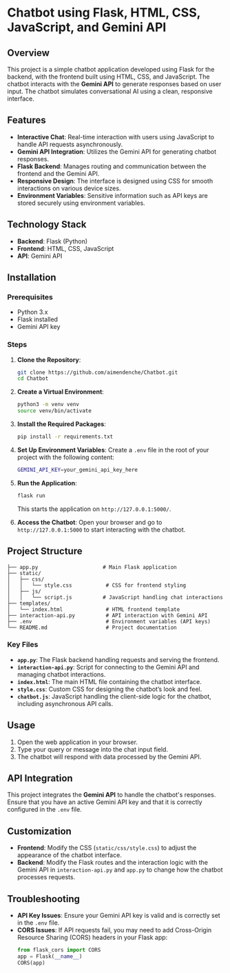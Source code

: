 # Chatbot using Flask, HTML, CSS, JavaScript, and Gemini API

## Overview

This project is a simple chatbot application developed using Flask for the backend, with the frontend built using HTML, CSS, and JavaScript. The chatbot interacts with the **Gemini API** to generate responses based on user input. The chatbot simulates conversational AI using a clean, responsive interface.

## Features

- **Interactive Chat**: Real-time interaction with users using JavaScript to handle API requests asynchronously.
- **Gemini API Integration**: Utilizes the Gemini API for generating chatbot responses.
- **Flask Backend**: Manages routing and communication between the frontend and the Gemini API.
- **Responsive Design**: The interface is designed using CSS for smooth interactions on various device sizes.
- **Environment Variables**: Sensitive information such as API keys are stored securely using environment variables.

## Technology Stack

- **Backend**: Flask (Python)
- **Frontend**: HTML, CSS, JavaScript
- **API**: Gemini API

## Installation

### Prerequisites

- Python 3.x
- Flask installed
- Gemini API key

### Steps

1. **Clone the Repository**:
   ```bash
   git clone https://github.com/aimendenche/Chatbot.git
   cd Chatbot
   ```

2. **Create a Virtual Environment**:
   ```bash
   python3 -m venv venv
   source venv/bin/activate
   ```

3. **Install the Required Packages**:
   ```bash
   pip install -r requirements.txt
   ```

4. **Set Up Environment Variables**:
   Create a `.env` file in the root of your project with the following content:
   ```bash
   GEMINI_API_KEY=your_gemini_api_key_here
   ```

5. **Run the Application**:
   ```bash
   flask run
   ```
   This starts the application on `http://127.0.0.1:5000/`.

6. **Access the Chatbot**:
   Open your browser and go to `http://127.0.0.1:5000` to start interacting with the chatbot.

## Project Structure

```
├── app.py                     # Main Flask application
├── static/
│   ├── css/
│   │   └── style.css           # CSS for frontend styling
│   ├── js/
│   │   └── script.js          # JavaScript handling chat interactions
├── templates/
│   └── index.html              # HTML frontend template
├── interaction-api.py          # API interaction with Gemini API
├── .env                        # Environment variables (API keys)
└── README.md                   # Project documentation
```

### Key Files

- **`app.py`**: The Flask backend handling requests and serving the frontend.
- **`interaction-api.py`**: Script for connecting to the Gemini API and managing chatbot interactions.
- **`index.html`**: The main HTML file containing the chatbot interface.
- **`style.css`**: Custom CSS for designing the chatbot’s look and feel.
- **`chatbot.js`**: JavaScript handling the client-side logic for the chatbot, including asynchronous API calls.

## Usage

1. Open the web application in your browser.
2. Type your query or message into the chat input field.
3. The chatbot will respond with data processed by the Gemini API.

## API Integration

This project integrates the **Gemini API** to handle the chatbot's responses. Ensure that you have an active Gemini API key and that it is correctly configured in the `.env` file.

## Customization

- **Frontend**: Modify the CSS (`static/css/style.css`) to adjust the appearance of the chatbot interface.
- **Backend**: Modify the Flask routes and the interaction logic with the Gemini API in `interaction-api.py` and `app.py` to change how the chatbot processes requests.

## Troubleshooting

- **API Key Issues**: Ensure your Gemini API key is valid and is correctly set in the `.env` file.
- **CORS Issues**: If API requests fail, you may need to add Cross-Origin Resource Sharing (CORS) headers in your Flask app:
  ```python
  from flask_cors import CORS
  app = Flask(__name__)
  CORS(app)
  ```
